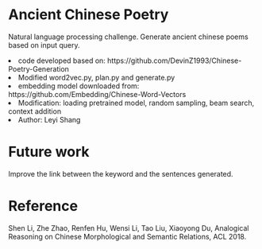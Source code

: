 # Ancient Chinese Poetry

Natural language processing challenge. Generate ancient chinese poems based on input query.

<li>code developed based on: https://github.com/DevinZ1993/Chinese-Poetry-Generation</li>
<li>Modified word2vec.py, plan.py and generate.py</li>
<li>embedding model downloaded from: https://github.com/Embedding/Chinese-Word-Vectors</li>
<li>Modification: loading pretrained model, random sampling, beam search, context addition</li>
<li>Author: Leyi Shang</li>

# Future work

Improve the link between the keyword and the sentences generated.

# Reference

Shen Li, Zhe Zhao, Renfen Hu, Wensi Li, Tao Liu, Xiaoyong Du, Analogical Reasoning on Chinese Morphological and Semantic Relations, ACL 2018.
